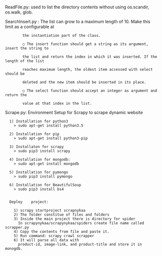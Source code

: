 
ReadFile.py:
              used to list the directory contents without using os.scandir, os.walk, glob.

SearchInsert.py :
            The list can grow to a maximum length of 10. Make this limit as a configurable at

            the instantiation part of the class.

            ○ The insert function should get a string as its argument, insert the string to

            the list and return the index in which it was inserted. If the length of the list

            reaches maximum length, the oldest item accessed with select should be

            deleted and the new item should be inserted in its place.

            ○ The select function should accept an integer as argument and return the

            value at that index in the list.

Scrape.py:
       Environment Setup for Scrapy to scrape dynamic website

      1) Installation for python3
        > sudo apt-get install python3.5

      2) Installation for pip
        > sudo apt-get install python3-pip

      3) Installaton for scrapy
        > sudo pip3 install scrapy

      4) Installation for mongodb:
        > sudo apt-get install mongodb

      5) Installation for pymongo
        > sudo pip3 install pymongo

      6) Installation for BeautifulSoup
        > sudo pip3 install bs4


      Deploy 	project:

        1) scrapy startproject scrapnykaa
        2) The folder constitue of files and folders
        3) Inside the main project there is directory for spider
          In scrapynykaa/scrapynykaa/spiders create file name called scrapper.py
        4) Copy the contents from file and paste it. 
        5) Run command: scrapy crawl scrapper 
        6) It will parse all data with
          product-id, image-link, and product-title and store it in monogdb.
          
